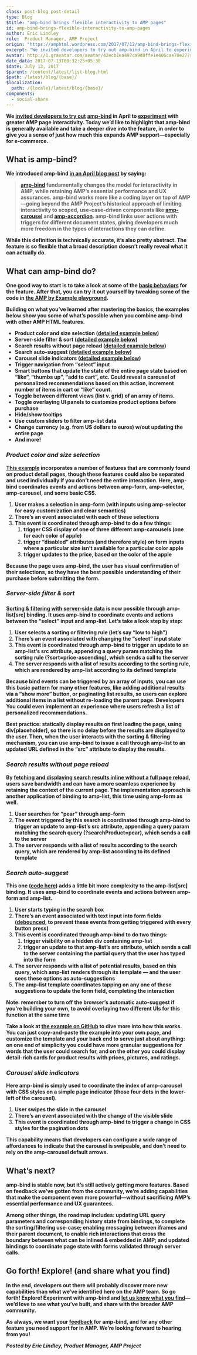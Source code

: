 ```yaml
---
class: post-blog post-detail
type: Blog
$title: "amp-bind brings flexible interactivity to AMP pages"
id: amp-bind-brings-flexible-interactivity-to-amp-pages
author: Eric Lindley
role:  Product Manager, AMP Project
origin: "https://amphtml.wordpress.com/2017/07/12/amp-bind-brings-flexible-interactivity-to-amp-pages/amp/"
excerpt: "We invited developers to try out amp-bind in April to experiment with greater AMP page interactivity. Today we’d like to highlight that amp-bind is generally available and take a deeper dive into the feature, in order to give you a sense of just how much this expands AMP support—especially for e-commerce. What is amp-bind? We [&#8230;]"
avatar: http://1.gravatar.com/avatar/42ecb1ea497ca9d0ffe1e406cae70e27?s=96&d=identicon&r=G
date_data: 2017-07-13T00:32:25+05:30
$date: July 13, 2017
$parent: /content/latest/list-blog.html
$path: /latest/blog/{base}/
$localization:
  path: /{locale}/latest/blog/{base}/
components:
  - social-share
---
```


<div class="amp-wp-article-content">
<p><strong>We </strong><a href="https://amphtml.wordpress.com/2017/04/19/test-amp-bind-on-your-site-with-an-origin-trial/amp/"><strong>invited developers to try out</strong></a> <a href="https://www.ampproject.org/docs/reference/components/dynamic/amp-bind"><strong>amp-bind</strong></a><strong> in April to </strong><a href="https://www.ampproject.org/docs/reference/experimental"><strong>experiment</strong></a><strong> with greater AMP page interactivity. Today we’d like to highlight that </strong><b>amp-bind is generally available</b><strong> and take a deeper dive into the feature, in order to give you a sense of just how much this expands AMP support—especially for e-commerce.</strong></p>
<h2><strong>What is amp-bind?</strong></h2>
<p><strong>We introduced amp-bind </strong><a href="https://amphtml.wordpress.com/2017/04/19/test-amp-bind-on-your-site-with-an-origin-trial/amp/"><strong>in an April blog post</strong></a><strong> by saying:</strong></p>
<blockquote><p><a href="https://www.ampproject.org/docs/reference/components/dynamic/amp-bind"><strong>amp-bind</strong></a><strong> fundamentally changes the model for interactivity in AMP, while retaining AMP’s essential performance and UX assurances. amp-bind works more like a coding layer on top of AMP—going beyond the AMP Project’s historical approach of limiting interactivity to scoped, use-case-driven components like </strong><a href="https://www.ampproject.org/docs/reference/components/layout/amp-carousel"><strong>amp-carousel</strong></a><strong> and </strong><a href="https://www.ampproject.org/docs/reference/components/layout/amp-accordion"><strong>amp-accordion</strong></a><strong>. amp-bind links user actions with triggers for different document states, giving developers much more freedom in the types of interactions they can define.</strong></p></blockquote>
<p><strong>While this definition is technically accurate, it&#8217;s also pretty abstract. The feature is so flexible that a broad description doesn’t really reveal what it can actually do.</strong></p>
<h2><strong>What can amp-bind do?</strong></h2>
<p><strong>One good way to start is to take a look at some of the </strong><a href="https://ampbyexample.com/components/amp-bind/"><strong>basic behaviors</strong></a><strong> for the feature. After that, you can try it out yourself by tweaking some of the code in </strong><a href="https://ampbyexample.com/playground/#url=https%3A%2F%2Fampbyexample.com%2Fcomponents%2Famp-bind%2Fsource%2F"><strong>the AMP by Example playground</strong></a><strong>.</strong></p>
<p><strong>Building on what you’ve learned after mastering the basics, the examples below show you some of what’s possible when you combine amp-bind with other AMP HTML features.</strong></p>
<ul>
<li ><strong>Product color and size selection (<a href="#product-color-and-size-selection">detailed example below</a>)</strong></li>
<li ><strong>Server-side filter &amp; sort (<a href="#server-side-filter-and-sort">detailed example below</a>)</strong></li>
<li ><strong>Search results without page reload (<a href="#search-results-without-reload">detailed example below</a>)</strong></li>
<li ><strong>Search auto-suggest (<a href="#auto-suggest">detailed example below</a>)</strong></li>
<li ><strong>Carousel slide indicators (<a href="#slide-indicators">detailed example below</a>)</strong></li>
<li ><strong>Trigger navigation from &#8220;select&#8221; input</strong></li>
<li ><strong>Smart buttons that update the state of the entire page state based on “like”, “thumbs up”, “add to cart”, etc. Could reveal a carousel of personalized recommendations based on this action, increment number of items in cart or “like” count.</strong></li>
<li ><strong>Toggle between different views (list v. grid) of an array of items.</strong></li>
<li ><strong>Toggle overlaying UI panels to customize product options before purchase</strong></li>
<li ><strong>Hide/show tooltips</strong></li>
<li ><strong>Use custom sliders to filter amp-list data</strong></li>
<li ><strong>Change currency (e.g. from US dollars to euros) w/out updating the entire page</strong></li>
<li ><strong>And more!</strong></li>
</ul>
<h3 id="product-color-and-size-selection"><i><strong>Product color and size selection</strong></i></h3>
<p><div class="wp-image alignnone  wp-image-1474 aligncenter"><amp-img layout='fixed' width="348" height="623" src="https://amphtml.files.wordpress.com/2017/07/bind-product2.gif?w=348&#038;h=623"></amp-img></p>
<p><a href="https://ampbyexample.com/samples_templates/product_page/preview/"><strong>This example</strong></a><strong> incorporates a number of features that are commonly found on product detail pages, though these features could also be separated and used individually if you don’t need the entire interaction. Here, amp-bind coordinates events and actions between amp-form, amp-selector, amp-carousel, and some basic CSS.</strong></p>
<ol>
<li ><strong>User makes a selection in amp-form (with inputs using amp-selector for easy customization and clear semantics)</strong></li>
<li ><strong>There’s an event associated with each of these selections</strong></li>
<li ><strong>This event is coordinated through amp-bind to do a few things:</strong>
<ol>
<li ><strong>trigger CSS display of one of three different amp-carousels (one for each color of apple)</strong></li>
<li ><strong>trigger “disabled” attributes (and therefore style) on form inputs where a particular size isn’t available for a particular color apple</strong></li>
<li ><strong>trigger updates to the price, based on the color of the apple</strong></li>
</ol>
</li>
</ol>
<p><strong>Because the page uses amp-bind, the user has visual confirmation of their selections, so they have the best possible understanding of their purchase before submitting the form.</strong></p>
<h3 id="server-side-filter-and-sort" ><i><strong>Server-side filter &amp; sort</strong></i></h3>
<h3 ><div class="wp-image alignnone  wp-image-1477"><amp-img layout='fixed' width="327" height="570" src="https://amphtml.files.wordpress.com/2017/07/bind-filter-sort1.gif?w=327&#038;h=570"></amp-img></h3>
<p><a href="https://ampbyexample.com/samples_templates/product_browse_page/preview/"><strong>Sorting &amp; filtering with server-side data</strong></a><strong> is now possible through amp-list[src] binding. It uses amp-bind to coordinate events and actions between the &#8220;select&#8221; input and amp-list. Let’s take a look step by step:</strong></p>
<ol>
<li ><strong>User selects a sorting or filtering rule (let’s say “low to high”)</strong></li>
<li ><strong>There’s an event associated with changing the &#8220;select&#8221; input state</strong></li>
<li ><strong>This event is coordinated through amp-bind to trigger an update to an amp-list’s src attribute, appending a query param matching the sorting rule (?sort=price-ascending), which sends a call to the server</strong></li>
<li ><strong>The server responds with a list of results according to the sorting rule, which are rendered by amp-list according to its defined template</strong></li>
</ol>
<p><strong>Because bind events can be triggered by an array of inputs, you can use this basic pattern for many other features, like adding additional results via a “show more” button, or paginating list results, so users can explore additional items in a list without re-loading the parent page. Developers You could even implement an experience where users refresh a list of personalized recommendations.</strong></p>
<p><strong>Best practice: statically display results on first loading the page, using div[placeholder], so there is no delay before the results are displayed to the user. Then, when the user interacts with the sorting &amp; filtering mechanism, you can use amp-bind to issue a call through amp-list to an updated URL defined in the “src” attribute to display the results.</strong></p>
<h3 id="search-results-without-reload"><i><strong>Search results without page reload</strong></i></h3>
<p><div class="wp-image alignnone  wp-image-1479 aligncenter"><amp-img layout='fixed' width="332" height="665" src="https://amphtml.files.wordpress.com/2017/07/bind-auto-search1.gif?w=332&#038;h=665"></amp-img></p>
<p><strong>By </strong><a href="https://ampbyexample.com/samples_templates/product_browse_page/preview/"><strong>fetching and displaying search results inline without a full page reload</strong></a><strong>, users save bandwidth and can have a more seamless experience by retaining the context of the current page. The implementation approach is another application of binding to amp-list, this time using amp-form as well.</strong></p>
<ol>
<li ><strong>User searches for “pear” through amp-form</strong></li>
<li ><strong>The event triggered by this search is coordinated through amp-bind to trigger an update to amp-list’s src attribute, appending a query param matching the search query (?searchProduct=pear), which sends a call to the server</strong></li>
<li ><strong>The server responds with a list of results according to the search query, which are rendered by amp-list according to its defined template</strong></li>
</ol>
<h3 id="auto-suggest"><i><strong>Search auto-suggest</strong></i></h3>
<p><div class="wp-image alignnone  wp-image-1481 aligncenter"><amp-img layout='fixed' width="393" height="304" src="https://amphtml.files.wordpress.com/2017/07/bind-autosuggest1.gif?w=393&#038;h=304"></amp-img></p>
<p><strong>This one (</strong><a href="https://github.com/ampproject/amphtml/blob/master/examples/autosuggest.amp.html"><strong>code here</strong></a><strong>) adds a little bit more complexity to the amp-list[src] binding. It uses amp-bind to coordinate events and actions between amp-form and amp-list.</strong></p>
<ol>
<li ><strong>User starts typing in the search box</strong></li>
<li ><strong>There’s an event associated with text input into form fields (</strong><a href="https://css-tricks.com/the-difference-between-throttling-and-debouncing/"><strong>debounced</strong></a><strong>, to prevent these events from getting triggered with every button press)</strong></li>
<li ><strong>This event is coordinated through amp-bind to do two things:</strong>
<ol>
<li ><strong>trigger visibility on a hidden div containing amp-list</strong></li>
<li ><strong>trigger an update to that amp-list’s src attribute, which sends a call to the server containing the partial query that the user has typed into the form</strong></li>
</ol>
</li>
<li ><strong>The server responds with a list of potential results, based on this query, which amp-list renders through its template — and the user sees these options as auto-suggestions</strong></li>
<li ><strong>The amp-list template coordinates tapping on any one of these suggestions to update the form field, completing the interaction</strong></li>
</ol>
<p><strong>Note: remember to turn off the browser’s automatic auto-suggest if you’re building your own, to avoid overlaying two different UIs for this function at the same time</strong></p>
<p><strong>Take a look at </strong><a href="https://github.com/ampproject/amphtml/blob/master/examples/autosuggest.amp.html"><strong>the example on GitHub</strong></a><strong> to dive more into how this works. You can just copy-and-paste the example into your own page, and customize the template and your back end to serve just about anything: on one end of simplicity you could have more granular suggestions for words that the user could search for, and on the other you could display detail-rich cards for product results with prices, pictures, and ratings.</strong></p>
<h3 id="slide-indicators"><i><strong>Carousel slide indicators</strong></i></h3>
<p><div class="wp-image alignnone  wp-image-1485 aligncenter"><amp-img layout='fixed' width="318" height="612" src="https://amphtml.files.wordpress.com/2017/07/bind-carousel-indices2.gif?w=318&#038;h=612"></amp-img></p>
<p><strong>Here amp-bind is simply used to coordinate the index of amp-carousel with CSS styles on a simple page indicator (those four dots in the lower-left of the carousel).</strong></p>
<ol>
<li ><strong>User swipes the slide in the carousel</strong></li>
<li ><strong>There’s an event associated with the change of the visible slide</strong></li>
<li ><strong>This event is coordinated through amp-bind to trigger a change in CSS styles for the pagination dots</strong></li>
</ol>
<p><strong>This capability means that developers can configure a wide range of affordances to indicate that the carousel is swipeable, and don’t need to rely on the amp-carousel default arrows.</strong></p>
<h2><strong>What’s next?</strong></h2>
<p><strong>amp-bind is stable now, but it’s still actively getting more features. Based on feedback we’ve gotten from the community, we’re adding capabilities that make the component even more powerful—without sacrificing AMP’s essential performance and UX guarantees.</strong></p>
<p><strong>Among other things, the roadmap includes: updating URL query parameters and corresponding history state from bindings, to complete the sorting/filtering use-case; enabling messaging between iframes and their parent document, to enable rich interactions that cross the boundary between what can be inlined &amp; embedded in AMP; and updated bindings to coordinate page state with forms validated through server calls.</strong></p>
<h2><strong>Go forth! Explore! (and share what you find)</strong></h2>
<p><strong>In the end, developers out there will probably discover more new capabilities than what we’ve identified here on the AMP team. So go forth! Explore! Experiment with amp-bind and </strong><a href="https://groups.google.com/forum/#!forum/amphtml-discuss"><strong>let us know what you find</strong></a><strong>—we’d love to see what you’ve built, and share with the broader AMP community.</strong></p>
<p><strong>As always, we want your </strong><a href="https://github.com/ampproject/amphtml/issues/new"><strong>feedback</strong></a><strong> for amp-bind, and for any other feature you need support for in AMP. We’re looking forward to hearing from you!</strong></p>
<p><i><strong>Posted by Eric Lindley, Product Manager, AMP Project</strong></i></p><br />  
</div>

